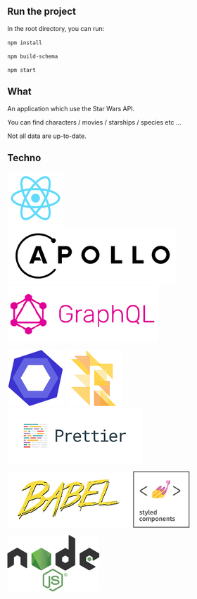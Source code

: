 ## Run the project
In the root directory, you can run:

`npm install`

`npm build-schema`

`npm start`

## What

An application which use the Star Wars API.

You can find characters / movies / starships / species etc ...

Not all data are up-to-date.

## Techno

![React.js](client/src/app/resources/images/readme/react-logo.png)
![Redux](client/src/app/resources/images/readme/apollo-logo.png)
![ReduxSaga](client/src/app/resources/images/readme/graphql-logo.png)

![Eslint](client/src/app/resources/images/readme/eslint-logo.png)
![FlowType](client/src/app/resources/images/readme/flowtype-logo.png)
![Prettier](client/src/app/resources/images/readme/prettier-logo.png)

![Babel](client/src/app/resources/images/readme/babe-logo.png)
![FlowType](client/src/app/resources/images/readme/styled-components-logo.png)

![NodeJs](client/src/app/resources/images/readme/node-js-logo.png)
